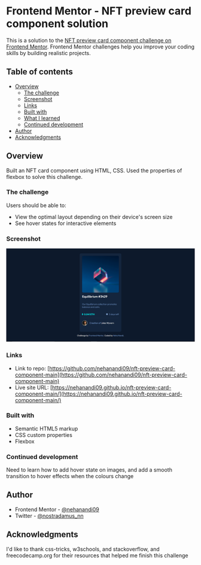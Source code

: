 # Frontend Mentor - NFT preview card component solution

This is a solution to the [NFT preview card component challenge on Frontend Mentor](https://www.frontendmentor.io/challenges/nft-preview-card-component-SbdUL_w0U). Frontend Mentor challenges help you improve your coding skills by building realistic projects.

## Table of contents

- [Overview](#overview)
  - [The challenge](#the-challenge)
  - [Screenshot](#screenshot)
  - [Links](#link)
  - [Built with](#built-with)
  - [What I learned](#what-i-learned)
  - [Continued development](#continued-development)
- [Author](#author)
- [Acknowledgments](#acknowledgments)

## Overview

Built an NFT card component using HTML, CSS. Used the properties of flexbox to solve this challenge.

### The challenge

Users should be able to:

- View the optimal layout depending on their device's screen size
- See hover states for interactive elements

### Screenshot

![](./images/screenshot_desktop.png)

### Links

- Link to repo: [https://github.com/nehanandi09/nft-preview-card-component-main](https://github.com/nehanandi09/nft-preview-card-component-main)
- Live site URL: [https://nehanandi09.github.io/nft-preview-card-component-main/](https://nehanandi09.github.io/nft-preview-card-component-main/)

### Built with

- Semantic HTML5 markup
- CSS custom properties
- Flexbox

### Continued development

Need to learn how to add hover state on images, and add a smooth transition to hover effects when the colours change

## Author

- Frontend Mentor - [@nehanandi09](https://www.frontendmentor.io/profile/nehanandi09)
- Twitter - [@nostradamus_nn](https://twitter.com/nnandi10)

## Acknowledgments

I'd like to thank css-tricks, w3schools, and stackoverflow, and freecodecamp.org for their resources that helped me finish this challenge

